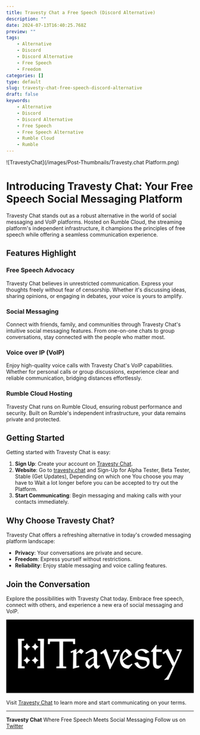 ```yaml
---
title: Travesty Chat a Free Speech (Discord Alternative)
description: ""
date: 2024-07-13T16:40:25.768Z
preview: ""
tags:
    - Alternative
    - Discord
    - Discord Alternative
    - Free Speech
    - Freedom
categories: []
type: default
slug: travesty-chat-free-speech-discord-alternative
draft: false
keywords:
    - Alternative
    - Discord
    - Discord Alternative
    - Free Speech
    - Free Speech Alternative
    - Rumble Cloud
    - Rumble
---
```


![TravestyChat](/images/Post-Thumbnails/Travesty.chat Platform.png)

# Introducing Travesty Chat: Your Free Speech Social Messaging Platform

Travesty Chat stands out as a robust alternative in the world of social messaging and VoIP platforms. Hosted on Rumble Cloud, the streaming platform's independent infrastructure, it champions the principles of free speech while offering a seamless communication experience.

## Features Highlight

### Free Speech Advocacy

Travesty Chat believes in unrestricted communication. Express your thoughts freely without fear of censorship. Whether it's discussing ideas, sharing opinions, or engaging in debates, your voice is yours to amplify.

### Social Messaging

Connect with friends, family, and communities through Travesty Chat's intuitive social messaging features. From one-on-one chats to group conversations, stay connected with the people who matter most.

### Voice over IP (VoIP)

Enjoy high-quality voice calls with Travesty Chat's VoIP capabilities. Whether for personal calls or group discussions, experience clear and reliable communication, bridging distances effortlessly.

### Rumble Cloud Hosting

Travesty Chat runs on Rumble Cloud, ensuring robust performance and security. Built on Rumble's independent infrastructure, your data remains private and protected.

## Getting Started

Getting started with Travesty Chat is easy:

1. **Sign Up**: Create your account on [Travesty Chat](https://travesty.chat).
2. **Website**: Go to [travesty.chat](https://travesty.chat) and Sign-Up for Alpha Tester, Beta Tester, Stable (Get Updates), Depending on which one You choose you may have to Wait a lot longer before you can be accepted to try out the Platform.
3. **Start Communicating**: Begin messaging and making calls with your contacts immediately.

## Why Choose Travesty Chat?

Travesty Chat offers a refreshing alternative in today's crowded messaging platform landscape:

- **Privacy**: Your conversations are private and secure.
- **Freedom**: Express yourself without restrictions.
- **Reliability**: Enjoy stable messaging and voice calling features.

## Join the Conversation

Explore the possibilities with Travesty Chat today. Embrace free speech, connect with others, and experience a new era of social messaging and VoIP.

[![Travesty Chat](/images/Travesty-Chat/Travesty-logo.png)](https://travesty.chat)

Visit [Travesty Chat](https://travesty.chat) to learn more and start communicating on your terms.

---
**Travesty Chat**
Where Free Speech Meets Social Messaging
Follow us on [Twitter](https://twitter.com/travestychat)

